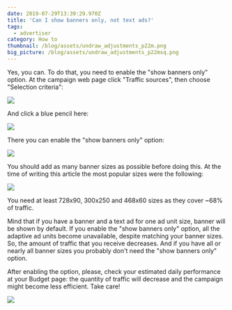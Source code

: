 ```yaml
---
date: 2019-07-29T13:39:29.970Z
title: 'Can I show banners only, not text ads?'
tags:
  - advertiser
category: How to
thumbnail: /blog/assets/undraw_adjustments_p22m.png
big_picture: /blog/assets/undraw_adjustments_p22msq.png
---
```

Yes, you can. To do that, you need to enable the "show banners only" option. At the campaign web page click "Traffic sources", then choose "Selection criteria":

![](/blog/assets/снимок-экрана-94-.png)

And click a blue pencil here:

![](/blog/assets/снимок-экрана-95-.png)

There you can enable the "show banners only" option:

![](/blog/assets/снимок-экрана-99-.png)

You should add as many banner sizes as possible before doing this. At the time of writing this article the most popular sizes were the following: 

![](/blog/assets/снимок-экрана-101-.png)

You need at least 728x90, 300x250 and 468x60 sizes as they cover ~68% of traffic.

Mind that if you have a banner and a text ad for one ad unit size, banner will be shown by default. If you enable the "show banners only" option, all the adaptive ad units become unavailable, despite matching your banner sizes. So, the amount of traffic that you receive decreases. And if you have all or nearly all banner sizes you probably don't need the "show banners only" option.

After enabling the option, please, check your estimated daily performance at your Budget page: the quantity of traffic will decrease and the campaign might become less efficient. Take care!

![](/blog/assets/снимок-экрана-100-.png)
